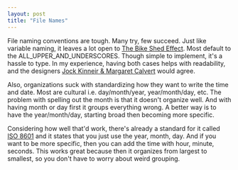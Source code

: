 ```yaml
---
layout: post
title: "File Names"
---
```


File naming conventions are tough. Many try, few succeed. Just like variable naming, it leaves a lot open to [The Bike Shed Effect](http://bikeshed.com). Most default to the ALL_UPPER_AND_UNDERSCORES. Though simple to implement, it's a hassle to type. In my experience, having both cases helps with readability, and the designers [Jock Kinneir & Margaret Calvert](http://www.britishroadsignproject.co.uk/jock-kinneir-margaret-calvert) would agree.

Also, organizations suck with standardizing how they want to write the time and date. Most are cultural i.e. day/month/year, year/month/day, etc. The problem with spelling out the month is that it doesn't organize well. And with having month or day first it groups everything wrong. A better way is to have the year/month/day, starting broad then becoming more specific.

Considering how well that'd work, there's already a standard for it called [ISO 8601](https://en.wikipedia.org/wiki/ISO_8601) and it states that you just use the year, month, day. And if you want to be more specific, then you can add the time with hour, minute, seconds. This works great because then it organizes from largest to smallest, so you don't have to worry about weird grouping.